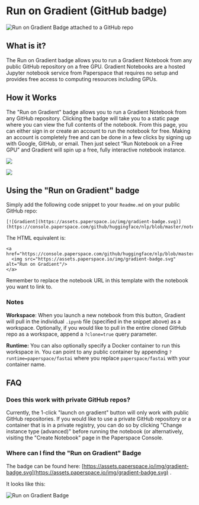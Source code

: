 # Run on Gradient \(GitHub badge\)

![Run on Gradient Badge attached to a GitHub repo](../../.gitbook/assets/screen-shot-2020-02-17-at-8.47.13-pm.png)





## What is it?

The Run on Gradient badge allows you to run a Gradient Notebook from any public GitHub repository on a free GPU. Gradient Notebooks are a hosted Jupyter notebook service from Paperspace that requires no setup and provides free access to computing resources including GPUs.

## How it Works

The "Run on Gradient" badge allows you to run a Gradient Notebook from any GitHub repository. Clicking the badge will take you to a static page where you can view the full contents of the notebook. From this page, you can either sign in or create an account to run the notebook for free. Making an account is completely free and can be done in a few clicks by signing up with Google, GitHub, or email. Then just select “Run Notebook on a Free GPU” and Gradient will spin up a free, fully interactive notebook instance.

![](../../.gitbook/assets/screen-shot-2020-08-19-at-9.47.39-am.png)

![](../../.gitbook/assets/screen-shot-2020-08-19-at-9.47.54-am.png)

## Using the "Run on Gradient" badge

Simply add the following code snippet to your `Readme.md` on your public GitHub repo:

```text
[![Gradient](https://assets.paperspace.io/img/gradient-badge.svg)](https://console.paperspace.com/github/huggingface/nlp/blob/master/notebooks/Overview.ipynb)
```

The HTML equivalent is:

```text
<a href="https://console.paperspace.com/github/huggingface/nlp/blob/master/notebooks/Overview.ipynb">
  <img src="https://assets.paperspace.io/img/gradient-badge.svg" alt="Run on Gradient"/>
</a>
```

Remember to replace the notebook URL in this template with the notebook you want to link to.

### **Notes**

**Workspace**: When you launch a new notebook from this button, Gradient will pull in the individual `.ipynb` file \(specified in the snippet above\) as a workspace. Optionally, if you would like to pull in the entire cloned GitHub repo as a workspace, append a `?clone=true` query parameter.  
  
**Runtime:** You can also optionally specify a Docker container to run this workspace in. You can point to any public container by appending `?runtime=paperspace/fastai` where you replace `paperspace/fastai` with your container name.  


## **FAQ**

### Does this work with private GitHub repos?

Currently, the 1-click "launch on gradient" button will only work with public GitHub repositories. If you would like to use a private GitHub repository or a container that is in a private registry, you can do so by clicking "Change instance type \(advanced\)" before running the notebook \(or alternatively, visiting the "Create Notebook" page in the Paperspace Console. 

### Where can I find the "Run on Gradient" Badge

The badge can be found here: [https://assets.paperspace.io/img/gradient-badge.svg](https://assets.paperspace.io/img/gradient-badge.svg) . 

It looks like this:

![Run on Gradient Badge](https://assets.paperspace.io/img/gradient-badge.svg)



